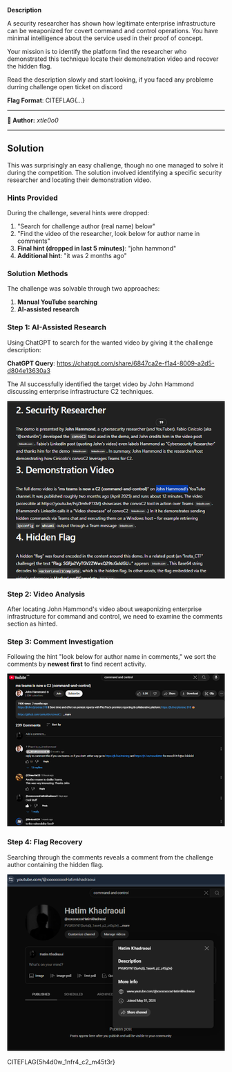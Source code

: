 **Description**

A security researcher has shown how legitimate enterprise infrastructure can be weaponized for covert command and control operations. You have minimal intelligence about the service used in their proof of concept.

Your mission is to identify the platform find the researcher who demonstrated this technique locate their demonstration video and recover the hidden flag.

Read the description slowly and start looking, if you faced any probleme durring challenge open ticket on discord 

**Flag Format**: CITEFLAG{...} 

---

**👤 Author:** *xtle0o0*

---

## Solution

This was surprisingly an easy challenge, though no one managed to solve it during the competition. The solution involved identifying a specific security researcher and locating their demonstration video.

### Hints Provided

During the challenge, several hints were dropped:
1. "Search for challenge author (real name) below"
2. "Find the video of the researcher, look below for author name in comments"
3. **Final hint (dropped in last 5 minutes)**: "john hammond"
4. **Additional hint**: "it was 2 months ago"

### Solution Methods

The challenge was solvable through two approaches:
1. **Manual YouTube searching**
2. **AI-assisted research**

### Step 1: AI-Assisted Research

Using ChatGPT to search for the wanted video by giving it the challenge description:

**ChatGPT Query**: https://chatgpt.com/share/6847ca2e-f1a4-8009-a2d5-d804e13630a3

The AI successfully identified the target video by John Hammond discussing enterprise infrastructure C2 techniques.

![AI Search Results](../../assets/Screenshot%202025-06-10%20070327.png)

### Step 2: Video Analysis

After locating John Hammond's video about weaponizing enterprise infrastructure for command and control, we need to examine the comments section as hinted.

### Step 3: Comment Investigation

Following the hint "look below for author name in comments," we sort the comments by **newest first** to find recent activity.

![Comments Section](../../assets/Screenshot%202025-06-10%20070509.png)

### Step 4: Flag Recovery

Searching through the comments reveals a comment from the challenge author containing the hidden flag.

![Flag Discovery](../../assets/Screenshot%202025-06-10%20070553.png)

CITEFLAG{5h4d0w_1nfr4_c2_m45t3r}